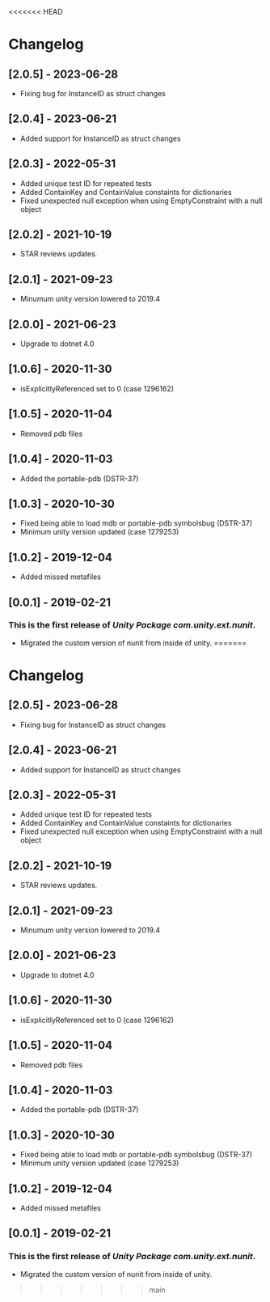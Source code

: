 <<<<<<< HEAD
# Changelog

## [2.0.5] - 2023-06-28
- Fixing bug for InstanceID as struct changes

## [2.0.4] - 2023-06-21
- Added support for InstanceID as struct changes

## [2.0.3] - 2022-05-31
- Added unique test ID for repeated tests
- Added ContainKey and ContainValue constaints for dictionaries
- Fixed unexpected null exception when using EmptyConstraint with a null object

## [2.0.2] - 2021-10-19
- STAR reviews updates.

## [2.0.1] - 2021-09-23
- Minumum unity version lowered to 2019.4

## [2.0.0] - 2021-06-23
- Upgrade to dotnet 4.0

## [1.0.6] - 2020-11-30
- isExplicitlyReferenced set to 0 (case 1296162)
## [1.0.5] - 2020-11-04
- Removed pdb files

## [1.0.4] - 2020-11-03
- Added the portable-pdb (DSTR-37)

## [1.0.3] - 2020-10-30
- Fixed being able to load mdb or portable-pdb symbolsbug (DSTR-37)
- Minimum unity version updated (case 1279253)

## [1.0.2] - 2019-12-04

- Added missed metafiles

## [0.0.1] - 2019-02-21

### This is the first release of *Unity Package com.unity.ext.nunit*.

- Migrated the custom version of nunit from inside of unity.
=======
# Changelog

## [2.0.5] - 2023-06-28
- Fixing bug for InstanceID as struct changes

## [2.0.4] - 2023-06-21
- Added support for InstanceID as struct changes

## [2.0.3] - 2022-05-31
- Added unique test ID for repeated tests
- Added ContainKey and ContainValue constaints for dictionaries
- Fixed unexpected null exception when using EmptyConstraint with a null object

## [2.0.2] - 2021-10-19
- STAR reviews updates.

## [2.0.1] - 2021-09-23
- Minumum unity version lowered to 2019.4

## [2.0.0] - 2021-06-23
- Upgrade to dotnet 4.0

## [1.0.6] - 2020-11-30
- isExplicitlyReferenced set to 0 (case 1296162)
## [1.0.5] - 2020-11-04
- Removed pdb files

## [1.0.4] - 2020-11-03
- Added the portable-pdb (DSTR-37)

## [1.0.3] - 2020-10-30
- Fixed being able to load mdb or portable-pdb symbolsbug (DSTR-37)
- Minimum unity version updated (case 1279253)

## [1.0.2] - 2019-12-04

- Added missed metafiles

## [0.0.1] - 2019-02-21

### This is the first release of *Unity Package com.unity.ext.nunit*.

- Migrated the custom version of nunit from inside of unity.
>>>>>>> main
